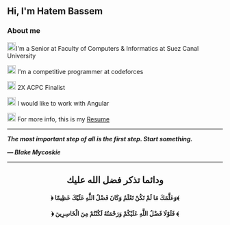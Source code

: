 ## Hi, I'm Hatem Bassem

### About me

<img src="https://github.githubassets.com/images/icons/emoji/unicode/1f539.png"  width="20" />I'm a Senior at Faculty of Computers & Informatics at Suez Canal University


<img src="https://github.githubassets.com/images/icons/emoji/unicode/1f539.png"  width="20" /> I'm a competitive programmer at codeforces

<img src="https://github.githubassets.com/images/icons/emoji/unicode/1f539.png"  width="20" /> 2X ACPC Finalist 

<img src="https://github.githubassets.com/images/icons/emoji/unicode/1f539.png"  width="20" /> I would like to work with Angular

<img src="https://github.githubassets.com/images/icons/emoji/unicode/1f539.png"  width="20" />  For more info, this is my [Resume](https://drive.google.com/file/d/1cIrHoAxJcQ09uCMVk-PsRe8FPcznD5JA/view)

<hr>

***The most important step of all is the first step. Start something.***

***— Blake Mycoskie***

<hr>

<div align="center">

## **ودائما تذكر فضل الله عليك**

#### **﴿ وَعَلَّمَكَ مَا لَمْ تَكُنْ تَعْلَمُ وَكَانَ فَضْلُ اللَّهِ عَلَيْكَ عَظِيمًا﴾** 

#### **﴿ فَلَوْلَا فَضْلُ اللَّهِ عَلَيْكُمْ وَرَحْمَتُهُ لَكُنْتُمْ مِنَ الْخَاسِرِينَ ﴾** 

</div>

[My resume]:url(https://drive.google.com/file/d/1BkOQG7kJtzzw_tLCf_zRJQsF1gD5SMfu/view)

